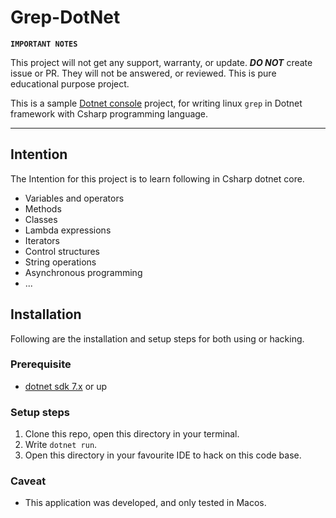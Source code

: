 # Grep-DotNet

**`IMPORTANT NOTES`**

This project will not get any support, warranty, or update. **_DO NOT_** create issue or PR. They will not be answered, or reviewed. This is pure educational purpose project.

This is a sample [Dotnet console](https://learn.microsoft.com/en-us/dotnet/core/tutorials/with-visual-studio-code?pivots=dotnet-7-0) project, for writing linux `grep` in Dotnet framework with Csharp programming language.

---

## Intention

The Intention for this project is to learn following in Csharp dotnet core.

- Variables and operators
- Methods
- Classes
- Lambda expressions
- Iterators
- Control structures
- String operations
- Asynchronous programming
- ...

## Installation

Following are the installation and setup steps for both using or hacking.

### Prerequisite

- [dotnet sdk 7.x](https://dotnet.microsoft.com/en-us/download/dotnet/7.0) or up

### Setup steps

1. Clone this repo, open this directory in your terminal.
2. Write `dotnet run`.
3. Open this directory in your favourite IDE to hack on this code base.

### Caveat

- This application was developed, and only tested in Macos.
